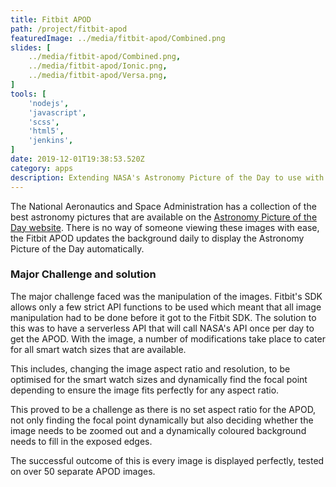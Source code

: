 ```yaml
---
title: Fitbit APOD
path: /project/fitbit-apod
featuredImage: ../media/fitbit-apod/Combined.png
slides: [
    ../media/fitbit-apod/Combined.png,
    ../media/fitbit-apod/Ionic.png,
    ../media/fitbit-apod/Versa.png,
]
tools: [
    'nodejs',
    'javascript',
    'scss',
    'html5',
    'jenkins',
]
date: 2019-12-01T19:38:53.520Z
category: apps
description: Extending NASA's Astronomy Picture of the Day to use with Fitbit.
---
```


The National Aeronautics and Space Administration has a collection of the best astronomy pictures that are available on the [Astronomy Picture of the Day website](https://apod.nasa.gov/apod/astropix.html). There is no way of someone viewing these images with ease, the Fitbit APOD updates the background daily to display the Astronomy Picture of the Day automatically.

### Major Challenge and solution

The major challenge faced was the manipulation of the images. Fitbit's SDK allows only a few strict API functions to be used which meant that all image manipulation had to be done before it got to the Fitbit SDK. The solution to this was to have a serverless API that will call NASA's API once per day to get the APOD. With the image, a number of modifications take place to cater for all smart watch sizes that are available.

This includes, changing the image aspect ratio and resolution, to be optimised for the smart watch sizes and dynamically find the focal point depending to ensure the image fits perfectly for any aspect ratio.

This proved to be a challenge as there is no set aspect ratio for the APOD, not only finding the focal point dynamically but also deciding whether the image needs to be zoomed out and a dynamically coloured background needs to fill in the exposed edges.

The successful outcome of this is every image is displayed perfectly, tested on over 50 separate APOD images.
